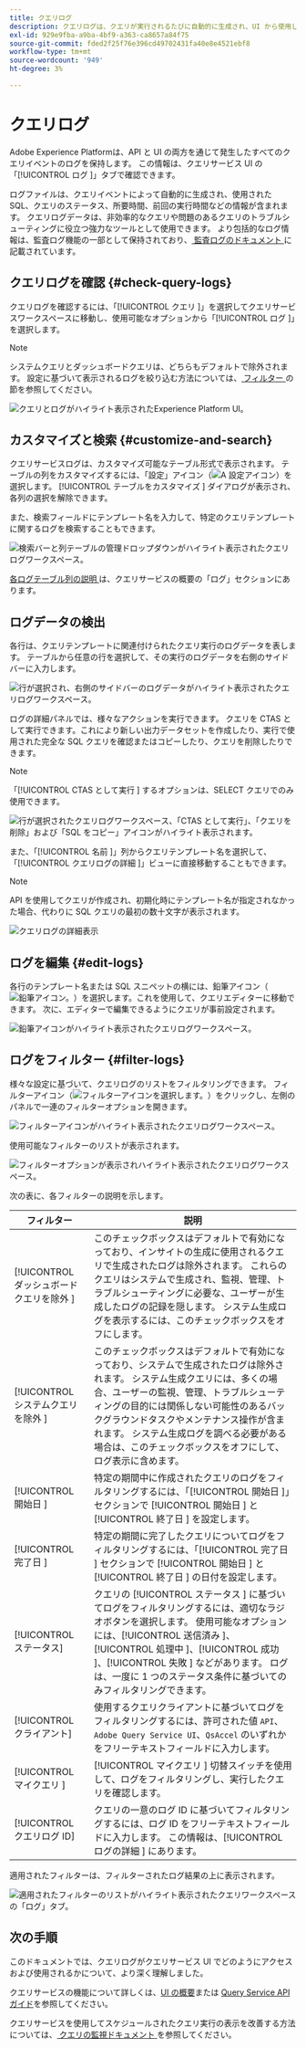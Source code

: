 ```yaml
---
title: クエリログ
description: クエリログは、クエリが実行されるたびに自動的に生成され、UI から使用してトラブルシューティングに役立ちます。 このドキュメントでは、UI のクエリサービスログ セクションの使用方法と操作方法について説明します。
exl-id: 929e9fba-a9ba-4bf9-a363-ca8657a84f75
source-git-commit: fded2f25f76e396cd49702431fa40e8e4521ebf8
workflow-type: tm+mt
source-wordcount: '949'
ht-degree: 3%

---
```


# クエリログ

Adobe Experience Platformは、API と UI の両方を通じて発生したすべてのクエリイベントのログを保持します。 この情報は、クエリサービス UI の「[!UICONTROL  ログ ]」タブで確認できます。

ログファイルは、クエリイベントによって自動的に生成され、使用された SQL、クエリのステータス、所要時間、前回の実行時間などの情報が含まれます。 クエリログデータは、非効率的なクエリや問題のあるクエリのトラブルシューティングに役立つ強力なツールとして使用できます。 より包括的なログ情報は、監査ログ機能の一部として保持されており、[ 監査ログのドキュメント ](../../landing/governance-privacy-security/audit-logs/overview.md) に記載されています。

## クエリログを確認 {#check-query-logs}

クエリログを確認するには、「[!UICONTROL  クエリ ]」を選択してクエリサービスワークスペースに移動し、使用可能なオプションから「[!UICONTROL  ログ ]」を選択します。

>[!NOTE]
>
>システムクエリとダッシュボードクエリは、どちらもデフォルトで除外されます。 設定に基づいて表示されるログを絞り込む方法については、[ フィルター ](#filter-logs) の節を参照してください。

![ クエリとログがハイライト表示されたExperience Platform UI。](../images/ui/query-log/logs.png)

## カスタマイズと検索 {#customize-and-search}

クエリサービスログは、カスタマイズ可能なテーブル形式で表示されます。 テーブルの列をカスタマイズするには、「設定」アイコン（![A 設定アイコン](/help/images/icons/column-settings.png)）を選択します。 [!UICONTROL  テーブルをカスタマイズ ] ダイアログが表示され、各列の選択を解除できます。

また、検索フィールドにテンプレート名を入力して、特定のクエリテンプレートに関するログを検索することもできます。

![ 検索バーと列テーブルの管理ドロップダウンがハイライト表示されたクエリログワークスペース。](../images/ui/query-log/customize-logs.png)

[ 各ログテーブル列の説明 ](./overview.md#log) は、クエリサービスの概要の「ログ」セクションにあります。

## ログデータの検出

各行は、クエリテンプレートに関連付けられたクエリ実行のログデータを表します。 テーブルから任意の行を選択して、その実行のログデータを右側のサイドバーに入力します。

![ 行が選択され、右側のサイドバーのログデータがハイライト表示されたクエリログワークスペース。](../images/ui/query-log/log-details.png)

ログの詳細パネルでは、様々なアクションを実行できます。 クエリを CTAS として実行できます。これにより新しい出力データセットを作成したり、実行で使用された完全な SQL クエリを確認またはコピーしたり、クエリを削除したりできます。

>[!NOTE]
>
>「[!UICONTROL CTAS として実行 ] するオプションは、SELECT クエリでのみ使用できます。

![ 行が選択されたクエリログワークスペース、「CTAS として実行」、「クエリを削除」および「SQL をコピー」アイコンがハイライト表示されます。](../images/ui/query-log/edit-output-dataset.png)

また、「[!UICONTROL  名前 ]」列からクエリテンプレート名を選択して、「[!UICONTROL  クエリログの詳細 ]」ビューに直接移動することもできます。

>[!NOTE]
>
>API を使用してクエリが作成され、初期化時にテンプレート名が指定されなかった場合、代わりに SQL クエリの最初の数十文字が表示されます。

![ クエリログの詳細表示 ](../images/ui/query-log/query-log-details.png)

## ログを編集 {#edit-logs}

各行のテンプレート名または SQL スニペットの横には、鉛筆アイコン（![ 鉛筆アイコン。](/help/images/icons/edit.png)）を選択します。これを使用して、クエリエディターに移動できます。 次に、エディターで編集できるようにクエリが事前設定されます。

![ 鉛筆アイコンがハイライト表示されたクエリログワークスペース。](../images/ui/query-log/edit-query.png)

## ログをフィルター {#filter-logs}

様々な設定に基づいて、クエリログのリストをフィルタリングできます。 フィルターアイコン（![ フィルターアイコンを選択します。](/help/images/icons/filter.png)）をクリックし、左側のパネルで一連のフィルターオプションを開きます。

![ フィルターアイコンがハイライト表示されたクエリログワークスペース。](../images/ui/query-log/log-filter.png)

使用可能なフィルターのリストが表示されます。

![ フィルターオプションが表示されハイライト表示されたクエリログワークスペース。](../images/ui/query-log/log-filter-settings.png)

次の表に、各フィルターの説明を示します。

| フィルター | 説明 |
| ------ | ----------- |
| [!UICONTROL  ダッシュボードクエリを除外 ] | このチェックボックスはデフォルトで有効になっており、インサイトの生成に使用されるクエリで生成されたログは除外されます。 これらのクエリはシステムで生成され、監視、管理、トラブルシューティングに必要な、ユーザーが生成したログの記録を隠します。 システム生成ログを表示するには、このチェックボックスをオフにします。 |
| [!UICONTROL  システムクエリを除外 ] | このチェックボックスはデフォルトで有効になっており、システムで生成されたログは除外されます。 システム生成クエリには、多くの場合、ユーザーの監視、管理、トラブルシューティングの目的には関係しない可能性のあるバックグラウンドタスクやメンテナンス操作が含まれます。 システム生成ログを調べる必要がある場合は、このチェックボックスをオフにして、ログ表示に含めます。 |
| [!UICONTROL  開始日 ] | 特定の期間中に作成されたクエリのログをフィルタリングするには、「[!UICONTROL  開始日 ]」セクションで [!UICONTROL  開始日 ] と [!UICONTROL  終了日 ] を設定します。 |
| [!UICONTROL  完了日 ] | 特定の期間に完了したクエリについてログをフィルタリングするには、「[!UICONTROL  完了日 ] セクションで [!UICONTROL  開始日 ] と [!UICONTROL  終了日 ] の日付を設定します。 |
| [!UICONTROL ステータス] | クエリの [!UICONTROL  ステータス ] に基づいてログをフィルタリングするには、適切なラジオボタンを選択します。 使用可能なオプションには、[!UICONTROL  送信済み ]、[!UICONTROL  処理中 ]、[!UICONTROL  成功 ]、[!UICONTROL  失敗 ] などがあります。 ログは、一度に 1 つのステータス条件に基づいてのみフィルタリングできます。 |
| [!UICONTROL クライアント] | 使用するクエリクライアントに基づいてログをフィルタリングするには、許可された値 `API`、`Adobe Query Service UI`、`QsAccel` のいずれかをフリーテキストフィールドに入力します。 |
| [!UICONTROL  マイクエリ ] | [!UICONTROL  マイクエリ ] 切替スイッチを使用して、ログをフィルタリングし、実行したクエリを確認します。 |
| [!UICONTROL  クエリログ ID] | クエリの一意のログ ID に基づいてフィルタリングするには、ログ ID をフリーテキストフィールドに入力します。 この情報は、[!UICONTROL  ログの詳細 ] にあります。 |

適用されたフィルターは、フィルターされたログ結果の上に表示されます。

![ 適用されたフィルターのリストがハイライト表示されたクエリワークスペースの「ログ」タブ。](../images/ui/query-log/applied-log-filters.png)

## 次の手順

このドキュメントでは、クエリログがクエリサービス UI でどのようにアクセスおよび使用されるかについて、より深く理解しました。

クエリサービスの機能について詳しくは、[UI の概要](./overview.md)または [Query Service API ガイド](../api/getting-started.md)を参照してください。

クエリサービスを使用してスケジュールされたクエリ実行の表示を改善する方法については、[ クエリの監視ドキュメント ](./monitor-queries.md) を参照してください。
